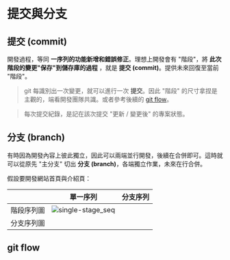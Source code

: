 # 提交與分支
## 提交 (commit)

開發過程，等同 **一序列的功能新增和錯誤修正**。理想上開發會有 "階段"，將 **此次階段的變更"保存"到儲存庫的過程** ，就是 **提交 (commit)**。提供未來回復至當前 "階段"。
> git 每識別出一次變更，就可以進行一次 **提交**。因此 "階段" 的尺寸拿捏是主觀的，端看開發團隊共識。或者參考後續的 [git flow](https://github.com/Li732375/git_note/edit/main/note_2.md#git-flow)。

> 每次提交紀錄，是記在該次提交 "更新 / 變更後" 的專案狀態。

## 分支 (branch)

有時因為開發內容上彼此獨立，因此可以兩端並行開發，後續在合併即可。這時就可以從原先 "主分支" 切出 **分支 (branch)**，各端獨立作業，未來在行合併。

假設要開發網站首頁與介紹頁：

|  | 單一序列 | 分支序列 |
| :-: | :-: | :-: |
| 階段序列圖 | ![single-stage_seq]() |  |
| 分支序列圖 |  |  |

## git flow
